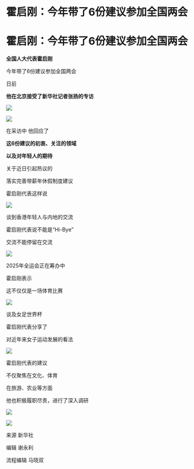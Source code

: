 # 霍启刚：今年带了6份建议参加全国两会

# 霍启刚：今年带了6份建议参加全国两会

**全国人大代表霍启刚**

今年带了6份建议参加全国两会

日前

**他在北京接受了新华社记者张扬的专访**

![](https://inews.gtimg.com/om_bt/GQjHBAaXpJzYh0MUdYSA3KEtZQgRHsyzmxrolcpZiSAqMAA/0)

![](https://inews.gtimg.com/om_bt/GiI8YcAjOrM9QiEB8Bao0Aawnv8rPEGPtXQaNTSAanceMAA/0)

在采访中 他回应了

**这6份建议的初衷、关注的领域**

**以及对年轻人的期待**

关于近日引起热议的

落实完善带薪年休假制度建议

霍启刚代表这样说

![](https://inews.gtimg.com/om_bt/OfFWtyBPoVIUW_Gpua92P-lLpRt3mDmgol2GWH5jrWngQAA/1000)

谈到香港年轻人与内地的交流

霍启刚代表说不能是“Hi-Bye”

交流不能停留在交流

![](https://inews.gtimg.com/om_bt/O2onD9YUuOeh5HrIUo0uC9vXuukdhMy7LvYEOpHdb667kAA/1000)

2025年全运会正在筹办中

霍启刚表示

这不仅仅是一场体育比赛

![](https://inews.gtimg.com/om_bt/Oz33m1OgttRpNW0VikU25eaCR9foTivyyLaDjnulIHhCIAA/1000)

谈及女足世界杯

霍启刚代表分享了

对近年来女子运动发展的看法

![](https://inews.gtimg.com/om_bt/OIih3Q1LUM5sDLpSi9w_yxszzyHzNxUg2XxAVjrm10O88AA/1000)

霍启刚代表的建议

不仅聚焦在文化、体育

在旅游、农业等方面

他也积极履职尽责，进行了深入调研

![](https://inews.gtimg.com/om_bt/GkzLVQIpOzGB8E_dGrLveTuVRqiQZtY64NGRgMpVAPJvcAA/0)

![](https://inews.gtimg.com/om_bt/GmLKzTZH87h3P2BX8TOJIlGNOBi7tdUHSkVYabNuyoXpgAA/0)

来源 新华社

编辑 谢永利

流程编辑 马晓双

